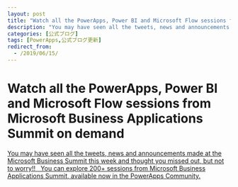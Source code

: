 ```yaml
---
layout: post
title: "Watch all the PowerApps, Power BI and Microsoft Flow sessions from Microsoft Business..."
description: "You may have seen all the tweets, news and announcements made at the Microsoft Business Summit this week and thought you missed out, but not to worry!!   You can explore 200+ sessions from Microsoft Business Applications Summit, available now in the PowerApps Community."
categories: [公式ブログ]
tags: [PowerApps,公式ブログ更新]
redirect_from:
  - /2019/06/15/
---
```


# Watch all the PowerApps, Power BI and Microsoft Flow sessions from Microsoft Business Applications Summit on demand

[<p>You may have seen all the tweets, news and announcements made at the Microsoft Business Summit this week and thought you missed out, but not to worry!!   You can explore 200+ sessions from Microsoft Business Applications Summit, available now in the PowerApps Community.</p>
](["https://powerapps.microsoft.com/ja-jp/blog/watch-all-the-powerapps-flow-and-power-bi-sessions-from-microsoft-business-applications-summit-on-demand/"])
